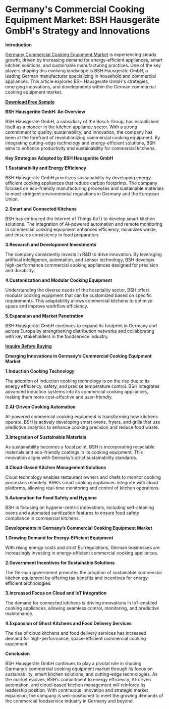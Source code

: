 # Germany's Commercial Cooking Equipment Market: BSH Hausgeräte GmbH's Strategy and Innovations

**Introduction** 

[Germany Commercial Cooking Equipment Market](https://www.nextmsc.com/report/germany-commercial-cooking-equipment-market-rc2939) is experiencing steady growth, driven by increasing demand for energy-efficient appliances, smart kitchen solutions, and sustainable manufacturing practices. One of the key players shaping this evolving landscape is BSH Hausgeräte GmbH, a leading German manufacturer specializing in household and commercial appliances. This article explores BSH Hausgeräte GmbH's strategies, emerging innovations, and developments within the German commercial cooking equipment market.

[**Download Free Sample**](https://www.nextmsc.com/germany-commercial-cooking-equipment-market-rc2939/request-sample)

**BSH Hausgeräte GmbH: An Overview** 

BSH Hausgeräte GmbH, a subsidiary of the Bosch Group, has established itself as a pioneer in the kitchen appliance sector. With a strong commitment to quality, sustainability, and innovation, the company has been at the forefront of revolutionizing commercial cooking equipment. By integrating cutting-edge technology and energy-efficient solutions, BSH aims to enhance productivity and sustainability for commercial kitchens.

**Key Strategies Adopted by BSH Hausgeräte GmbH**

**1.Sustainability and Energy Efficiency**

BSH Hausgeräte GmbH prioritizes sustainability by developing energy-efficient cooking appliances that reduce carbon footprints. The company focuses on eco-friendly manufacturing processes and sustainable materials to meet stringent environmental regulations in Germany and the European Union.

**2.Smart and Connected Kitchens**

BSH has embraced the Internet of Things (IoT) to develop smart kitchen solutions. The integration of AI-powered automation and remote monitoring in commercial cooking equipment enhances efficiency, minimizes waste, and ensures consistency in food preparation.

**3.Research and Development Investments**

The company consistently invests in R&D to drive innovation. By leveraging artificial intelligence, automation, and sensor technology, BSH develops high-performance commercial cooking appliances designed for precision and durability.

**4.Customization and Modular Cooking Equipment**

Understanding the diverse needs of the hospitality sector, BSH offers modular cooking equipment that can be customized based on specific requirements. This adaptability allows commercial kitchens to optimize space and improve workflow efficiency.

**5.Expansion and Market Penetration**

BSH Hausgeräte GmbH continues to expand its footprint in Germany and across Europe by strengthening distribution networks and collaborating with key stakeholders in the foodservice industry.

[**Inquire Before Buying**](https://www.nextmsc.com/germany-commercial-cooking-equipment-market-rc2939/inquire-before-buying)

**Emerging Innovations in Germany’s Commercial Cooking Equipment Market**

**1.Induction Cooking Technology**

The adoption of induction cooking technology is on the rise due to its energy efficiency, safety, and precise temperature control. BSH integrates advanced induction systems into its commercial cooking appliances, making them more cost-effective and user-friendly.

**2.AI-Driven Cooking Automation**

AI-powered commercial cooking equipment is transforming how kitchens operate. BSH is actively developing smart ovens, fryers, and grills that use predictive analytics to enhance cooking precision and reduce food waste.

**3.Integration of Sustainable Materials**

As sustainability becomes a focal point, BSH is incorporating recyclable materials and eco-friendly coatings in its cooking equipment. This innovation aligns with Germany’s strict sustainability standards.

**4.Cloud-Based Kitchen Management Solutions**

Cloud technology enables restaurant owners and chefs to monitor cooking processes remotely. BSH’s smart cooking appliances integrate with cloud platforms, allowing real-time monitoring and control of kitchen operations.

**5.Automation for Food Safety and Hygiene**

BSH is focusing on hygiene-centric innovations, including self-cleaning ovens and automated sanitization features to ensure food safety compliance in commercial kitchens.

**Developments in Germany’s Commercial Cooking Equipment Market**

**1.Growing Demand for Energy-Efficient Equipment**

With rising energy costs and strict EU regulations, German businesses are increasingly investing in energy-efficient commercial cooking appliances.

**2.Government Incentives for Sustainable Solutions**

The German government promotes the adoption of sustainable commercial kitchen equipment by offering tax benefits and incentives for energy-efficient technologies.

**3.Increased Focus on Cloud and IoT Integration**

The demand for connected kitchens is driving innovations in IoT-enabled cooking appliances, allowing seamless control, monitoring, and predictive maintenance.

**4.Expansion of Ghost Kitchens and Food Delivery Services**

The rise of cloud kitchens and food delivery services has increased demand for high-performance, space-efficient commercial cooking equipment.

**Conclusion** 

BSH Hausgeräte GmbH continues to play a pivotal role in shaping Germany’s commercial cooking equipment market through its focus on sustainability, smart kitchen solutions, and cutting-edge technologies. As the market evolves, BSH’s commitment to energy efficiency, AI-driven automation, and cloud-based kitchen management will reinforce its leadership position. With continuous innovation and strategic market expansion, the company is well-positioned to meet the growing demands of the commercial foodservice industry in Germany and beyond.
